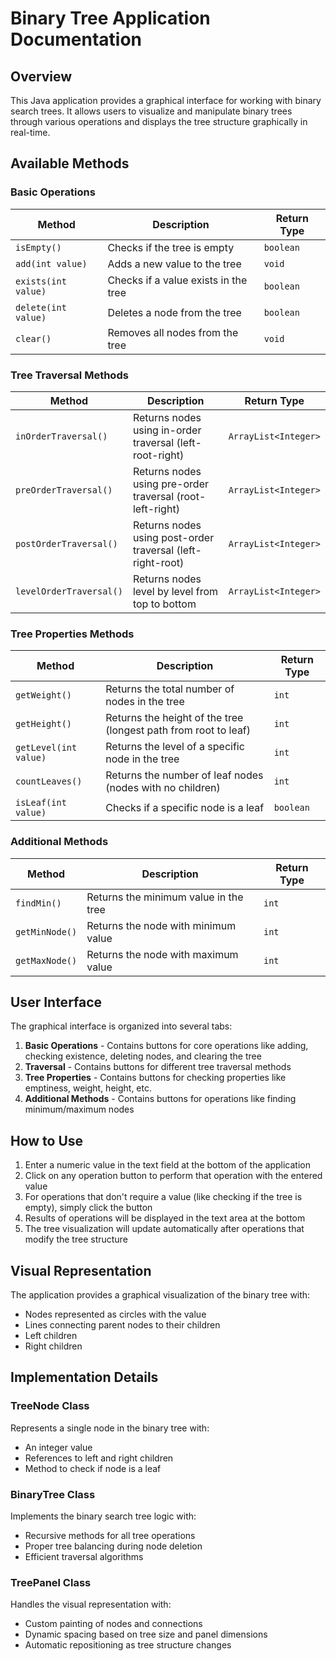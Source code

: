 # Binary Tree Application Documentation

## Overview

This Java application provides a graphical interface for working with binary search trees. It allows users to visualize and manipulate binary trees through various operations and displays the tree structure graphically in real-time.

## Available Methods

### Basic Operations

| Method              | Description                          | Return Type |
| ------------------- | ------------------------------------ | ----------- |
| `isEmpty()`         | Checks if the tree is empty          | `boolean`   |
| `add(int value)`    | Adds a new value to the tree         | `void`      |
| `exists(int value)` | Checks if a value exists in the tree | `boolean`   |
| `delete(int value)` | Deletes a node from the tree         | `boolean`   |
| `clear()`           | Removes all nodes from the tree      | `void`      |

### Tree Traversal Methods

| Method                  | Description                                                | Return Type          |
| ----------------------- | ---------------------------------------------------------- | -------------------- |
| `inOrderTraversal()`    | Returns nodes using in-order traversal (left-root-right)   | `ArrayList<Integer>` |
| `preOrderTraversal()`   | Returns nodes using pre-order traversal (root-left-right)  | `ArrayList<Integer>` |
| `postOrderTraversal()`  | Returns nodes using post-order traversal (left-right-root) | `ArrayList<Integer>` |
| `levelOrderTraversal()` | Returns nodes level by level from top to bottom            | `ArrayList<Integer>` |

### Tree Properties Methods

| Method                | Description                                                     | Return Type |
| --------------------- | --------------------------------------------------------------- | ----------- |
| `getWeight()`         | Returns the total number of nodes in the tree                   | `int`       |
| `getHeight()`         | Returns the height of the tree (longest path from root to leaf) | `int`       |
| `getLevel(int value)` | Returns the level of a specific node in the tree                | `int`       |
| `countLeaves()`       | Returns the number of leaf nodes (nodes with no children)       | `int`       |
| `isLeaf(int value)`   | Checks if a specific node is a leaf                             | `boolean`   |

### Additional Methods

| Method         | Description                           | Return Type |
| -------------- | ------------------------------------- | ----------- |
| `findMin()`    | Returns the minimum value in the tree | `int`       |
| `getMinNode()` | Returns the node with minimum value   | `int`       |
| `getMaxNode()` | Returns the node with maximum value   | `int`       |

## User Interface

The graphical interface is organized into several tabs:

1. **Basic Operations** - Contains buttons for core operations like adding, checking existence, deleting nodes, and clearing the tree
2. **Traversal** - Contains buttons for different tree traversal methods
3. **Tree Properties** - Contains buttons for checking properties like emptiness, weight, height, etc.
4. **Additional Methods** - Contains buttons for operations like finding minimum/maximum nodes

## How to Use

1. Enter a numeric value in the text field at the bottom of the application
2. Click on any operation button to perform that operation with the entered value
3. For operations that don't require a value (like checking if the tree is empty), simply click the button
4. Results of operations will be displayed in the text area at the bottom
5. The tree visualization will update automatically after operations that modify the tree structure

## Visual Representation

The application provides a graphical visualization of the binary tree with:

- Nodes represented as circles with the value
- Lines connecting parent nodes to their children
- Left children
- Right children

## Implementation Details

### TreeNode Class

Represents a single node in the binary tree with:

- An integer value
- References to left and right children
- Method to check if node is a leaf

### BinaryTree Class

Implements the binary search tree logic with:

- Recursive methods for all tree operations
- Proper tree balancing during node deletion
- Efficient traversal algorithms

### TreePanel Class

Handles the visual representation with:

- Custom painting of nodes and connections
- Dynamic spacing based on tree size and panel dimensions
- Automatic repositioning as tree structure changes
